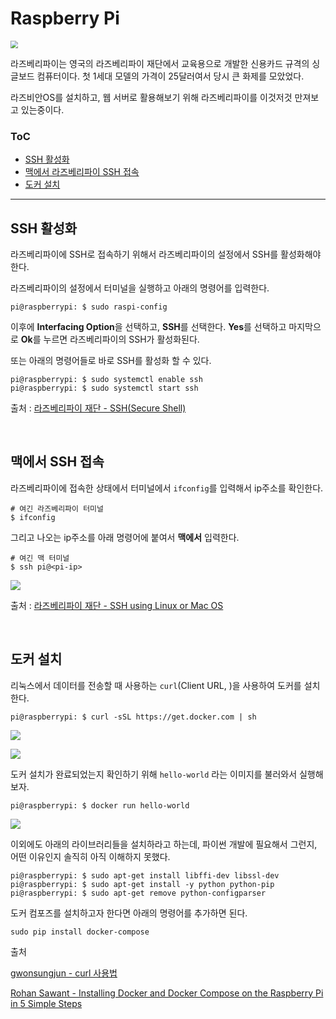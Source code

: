 # Raspberry Pi

<img src="https://media.wired.com/photos/5d5c33225006670008f3b6c4/master/w_582,c_limit/raspberry-pi-4-board-SOURCE-Raspberrypi_org.jpg" style="zoom:75%;" />

라즈베리파이는 영국의 라즈베리파이 재단에서 교육용으로 개발한 신용카드 규격의 싱글보드 컴퓨터이다. 첫 1세대 모델의 가격이 25달러여서 당시 큰 화제를 모았었다.

라즈비안OS를 설치하고, 웹 서버로 활용해보기 위해 라즈베리파이를 이것저것 만져보고 있는중이다.

### ToC

- [SSH 활성화](#enable-ssh)
- [맥에서 라즈베리파이 SSH 접속](#ssh-mac)
- [도커 설치](#install-docker)

<hr>

## <a name="enable-ssh"></a>SSH 활성화

라즈베리파이에 SSH로 접속하기 위해서 라즈베리파이의 설정에서 SSH를 활성화해야한다.

라즈베리파이의 설정에서 터미널을 실행하고 아래의 명령어를 입력한다.

~~~
pi@raspberrypi: $ sudo raspi-config
~~~

이후에 **Interfacing Option**을 선택하고, **SSH**를 선택한다.
**Yes**를 선택하고 마지막으로 **Ok**를 누르면 라즈베리파이의 SSH가 활성화된다.



또는 아래의 명령어들로 바로 SSH를 활성화 할 수 있다.

~~~
pi@raspberrypi: $ sudo systemctl enable ssh
pi@raspberrypi: $ sudo systemctl start ssh
~~~



출처 : <a href="https://www.raspberrypi.org/documentation/remote-access/ssh/" target="_blank">라즈베리파이 재단 - SSH(Secure Shell)</a>

<br>

## <a name="ssh-mac"></a>맥에서 SSH 접속

라즈베리파이에 접속한 상태에서 터미널에서 `ifconfig`를 입력해서 ip주소를 확인한다.

~~~
# 여긴 라즈베리파이 터미널
$ ifconfig
~~~

그리고 나오는 ip주소를 아래 명령어에 붙여서 **맥에서** 입력한다.

~~~
# 여긴 맥 터미널
$ ssh pi@<pi-ip>
~~~

![](https://lh3.googleusercontent.com/GX-2Eu6IL-oEGBR7nPZbBil4VPkthC7XjNkUAR6FA2jkMHZzCRvcS6u795_JhUxRJ2TcwtYcD6MO0gJ1fvq0x0tmb4LJN669O2M3r2ZuqD9phuFzHumMvVulv4eLg8mJzN2CPCo9GPGpXsUopIzBmG-s_v78F_JRp-uYfCvvqIBUJqxqNR-P6hZeoSD17BV60nwNRAqZCbBS3jYpWU-mJooFjlc0fvqUsiNDS6b2EgQUJvLCna-HYyJr4E-NyCAv_4fZ8xMePuQL1etkbdK-Aj29wAyAvDe9npMeRlQ-QJPCvLOBlIT3poalJb8OBOA9glEs3BpxsgDKOQsVOTlTLhspBkLdPEeMCjoqXVbkdiNLC2-1aVGgn6C0D07VtWHF-ipbiyHZumN-5oFaGqLC1eBdra1-_JcV8r11TCD6haXXT8gjqBER3XL_RHgCwQ3WElGbFqoGYGnZ3JLvePNwbni7P4dwXFgUx7KqEOR-BdH8BsBJNyOgh5uN966eBgpGVATxfasnszkF250p5Sio8XLBYVNLJ2GSZ88403Efzbopkr-gx9HqLE95b0WZnN5XSJJbQsDkxXO-QlfnOUL1XZXkxnTryjxPSyT1atm_lUEHD9fqSqMhPYkMlr-rVKtLNo8p4KJhRECuJx3t1CPv3z7gidKBDwimFE6YFwhjMdbOeaAbXtbuklVwrZAQ46f96WpsaGhSCb0lUXEbz0Iisq8n5hTKiXVEJEdFxxGnL6qj6etwFA=w1024-h339-no)



출처 : <a href="https://www.raspberrypi.org/documentation/remote-access/ssh/unix.md" target="_blank">라즈베리파이 재단 - SSH using Linux or Mac OS</a>

<br>

## <a name="install-docker"></a>도커 설치

리눅스에서 데이터를 전송할 때 사용하는 `curl`(Client URL, )을 사용하여 도커를 설치한다.

~~~
pi@raspberrypi: $ curl -sSL https://get.docker.com | sh
~~~

![](https://lh3.googleusercontent.com/Vv735tM025aGohM8x_nSO-1ZUZLxwKyHh-1ZMT0YOd1twrsFNBMogagSb3GhF9n03jiPOLTjFKrGyIVhB4f2oQrnbUyNfZRsbWgilGdoNiKxvzoY36IND5xkwPXWKJ_PahTG0gZHI8wODyhTwMV-J1eE-Qu2CW9haMhW6NVfFHCc7XsLRizaoJnDAQNZuddDtp7BtTMRbvK4qs3l2t_j9Su1UXjyEWbg3h7SgffWLWa-FgiRfnUVdKcB7T2aY8YU7Ofe-oOAKCuFgLMUFBEoMrrBZYXfcCruvCnucnlVoR3k29qnqwRw1-MLnTZkhXwu0flKjMKflKW43QcvvTJL0BqMa4J1rJz8sxLjg6l9-mOR6dn86HUGPx5FXrJ_9kaEYkKM6KxZfdXtplJB9q_MlpRhsqA0K_b8KI5QpKKfVlqpiFBqI80zIwTao-RIiZS0U__KYbXmpy2ECpqKbmGx7cOD2ljgjYcB7x2-C1pFXgp5rFpnY7xz3WKF7sms_6QzVKUnRgYthf9jJpcY-f4iCIOW4F5AFQI_gzrvd8lN3cBgmSb4AoxooYwJteXCuigvX2y0I3IabAFEX2Q0_RvEkPgepjn5u_9W38ss1wBJZzjbektE_6u29yfg5w0mPtYZ4fOkF6HdrZW7abI5cx3rruT-hw08xpru4T43r94QCn1nvOytcBVaq5YKthHJVrZBYTcAO0ZjEvuVsu2Zgmzk0HENteenY19tHAJtoLsKeXYOUacxLA=w887-h636-no)

![](https://lh3.googleusercontent.com/jd3ZlIzqDs-KivEuYAepCvF_4vMBkkLmvaNjGJHhp9SwUlJbXcAsGIodlLlTvex9UfK-Zpq3njyf61NxseBMrVWtt43ykSu7hANH0b1SJVkD0p2ViQAlAmQWP0SejqJm3ypb9fVLbV27R8bKpNkOt4-G5xc9pLjzlOqXm9rSonmgE6xHxUuOZvaWEbi29vwLLmowA2XAiT-B-QTbEMRgR3_ngmEFPVl4ripu-p22bji3c4v6nlhBVokP7_Sjx4Qsd3cWpBj4YeBuAf4pLdQGXFx4qcn2rKyD9FhFd2kbybRNgDiZsx2o2ef4IACB6AEMrLh-GXNzrD50T9vGD2YUlPmSXZ4bLqeGEZkjqVSYlVkuz2VsufQt0SXaADFUsd30qYoDzY5yRTKXbfHC06rUzv4r00YowSQdTBWWn7nlqdaR_ZTnUn22U0cvH-6ij1sZPxbo97TElCCC-IQ7CjPc2Nej7ZJW6WbCIp0_RM-nX62rZMipfwlcbMy_FvpKQHturzyVhoYmS640vgQAck5DUL3KbiZrkg2J3QeEOdxEHMKVNhCMPUc4Q1S1vfUXj6pEyFmd7cCV7c_24O1MI7l_xyaMFglA4SNfok7bTmUy0VPYZQC9QdBAY8QJDsdS-fdC_XqVyzzYpm90h0OVluVlY3OmpHXE78bz0BwFZTEVNH-Ki3odpFP_WYxcpo_7ugjP4xI2p3g7reDKJ_NdyzceMgGibB-VZY1KdHppm-vStUcrNpoABA=w1009-h330-no)



도커 설치가 완료되었는지 확인하기 위해 `hello-world` 라는 이미지를 불러와서 실행해보자.

~~~
pi@raspberrypi: $ docker run hello-world
~~~

![](https://lh3.googleusercontent.com/23Y32Ny3ttLX33RcFVLC1JYOYstejVxijljj6g1xgujp_BTX8nOkWVEf27huYkktksf8NlJZP4t1O7eyglwmNPsrMUMVObcfAgNgaBB06Xi2l9RpzJ3KneEJVGYu85UAclQXMraIYLeg0E3heDAZUm9UmEhNINjatkypwYOcGMOTKd96vYcJa5QQqpUELbgbu-da0Do-X6Wi5mcd3V6g4SGmXxxbvIjjLUgox6-hNp8HvjYOpczjF0tMdn7GGWTPgmrtFawJFTTKOfLipIgiwBEOSXshO08niTgN-h-ja05WgS4FKlA4Ddpx57gxOylnqHY9_zAx1yagS09RP7tBHqiQ2sOGnPn0rVrx8mkjw4gte4EespdygJwjby0I7HmQDFhn270oTkUrz_Oeoi4bpzTkALdfTB6o18J2uvcnXtdcOuJHrOy8Eixpu7kF5P6n2nS29Qs6dZLbzg4ptI86jZVHLNc1NfzWoH9J7Jfcicm9BZHLYieUirBmdoN_AqFNrtxyenxc-5VPZcT8cL8BIR83I10lqtOLg0BS83SlLwvHXwaHqMPppn1PwRT3sKACWPGqYVbGPdbW6iyC6CVJZMA9gUfWiI62wpcX6GjoNuBG3r8DlBFSKiBxJ94BDVoSPIVRmKiGyh-62em5G9RAmk7x5dbwZhFJsD1UvsjsgfnRRBhrruoH19eRsRwEFZ1fvAhErqyC8788QUn2i2N9KTIOkZU29Mq_GaYB9gosIN5uG0kDlg=w1009-h712-no)



이외에도 아래의 라이브러리들을 설치하라고 하는데, 파이썬 개발에 필요해서 그런지, 어떤 이유인지 솔직히 아직 이해하지 못했다.

~~~
pi@raspberrypi: $ sudo apt-get install libffi-dev libssl-dev
pi@raspberrypi: $ sudo apt-get install -y python python-pip
pi@raspberrypi: $ sudo apt-get remove python-configparser
~~~



도커 컴포즈를 설치하고자 한다면 아래의 명령어를 추가하면 된다.

~~~
sudo pip install docker-compose
~~~



출처 

<a href="https://github.com/gwonsungjun/wiki/blob/master/Linux/Ubuntu/curl.md" target="_blank">gwonsungjun - curl 사용법</a>

<a href="https://dev.to/rohansawant/installing-docker-and-docker-compose-on-the-raspberry-pi-in-5-simple-steps-3mgl" target="_blank">Rohan Sawant - Installing Docker and Docker Compose on the Raspberry Pi in 5 Simple Steps</a>

<br>